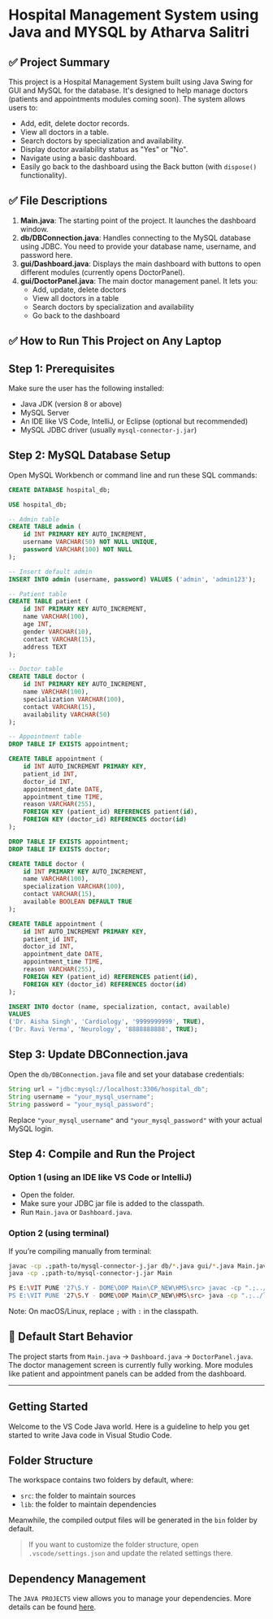 # Hospital Management System using Java and MYSQL by Atharva Salitri

## ✅ Project Summary
This project is a Hospital Management System built using Java Swing for GUI and MySQL for the database. It's designed to help manage doctors (patients and appointments modules coming soon). The system allows users to:
- Add, edit, delete doctor records.
- View all doctors in a table.
- Search doctors by specialization and availability.
- Display doctor availability status as "Yes" or "No".
- Navigate using a basic dashboard.
- Easily go back to the dashboard using the Back button (with `dispose()` functionality).

## ✅ File Descriptions
1. **Main.java**: The starting point of the project. It launches the dashboard window.
2. **db/DBConnection.java**: Handles connecting to the MySQL database using JDBC. You need to provide your database name, username, and password here.
3. **gui/Dashboard.java**: Displays the main dashboard with buttons to open different modules (currently opens DoctorPanel).
4. **gui/DoctorPanel.java**: The main doctor management panel. It lets you:
   - Add, update, delete doctors
   - View all doctors in a table
   - Search doctors by specialization and availability
   - Go back to the dashboard

## ✅ How to Run This Project on Any Laptop
## Step 1: Prerequisites
Make sure the user has the following installed:
- Java JDK (version 8 or above)
- MySQL Server
- An IDE like VS Code, IntelliJ, or Eclipse (optional but recommended)
- MySQL JDBC driver (usually `mysql-connector-j.jar`)

## Step 2: MySQL Database Setup
Open MySQL Workbench or command line and run these SQL commands:
```sql
CREATE DATABASE hospital_db;

USE hospital_db;

-- Admin table
CREATE TABLE admin (
    id INT PRIMARY KEY AUTO_INCREMENT,
    username VARCHAR(50) NOT NULL UNIQUE,
    password VARCHAR(100) NOT NULL
);

-- Insert default admin
INSERT INTO admin (username, password) VALUES ('admin', 'admin123');

-- Patient table
CREATE TABLE patient (
    id INT PRIMARY KEY AUTO_INCREMENT,
    name VARCHAR(100),
    age INT,
    gender VARCHAR(10),
    contact VARCHAR(15),
    address TEXT
);

-- Doctor table
CREATE TABLE doctor (
    id INT PRIMARY KEY AUTO_INCREMENT,
    name VARCHAR(100),
    specialization VARCHAR(100),
    contact VARCHAR(15),
    availability VARCHAR(50)
);

-- Appointment table
DROP TABLE IF EXISTS appointment;

CREATE TABLE appointment (
    id INT AUTO_INCREMENT PRIMARY KEY,
    patient_id INT,
    doctor_id INT,
    appointment_date DATE,
    appointment_time TIME,
    reason VARCHAR(255),
    FOREIGN KEY (patient_id) REFERENCES patient(id),
    FOREIGN KEY (doctor_id) REFERENCES doctor(id)
);

DROP TABLE IF EXISTS appointment;
DROP TABLE IF EXISTS doctor;

CREATE TABLE doctor (
    id INT PRIMARY KEY AUTO_INCREMENT,
    name VARCHAR(100),
    specialization VARCHAR(100),
    contact VARCHAR(15),
    available BOOLEAN DEFAULT TRUE
);

CREATE TABLE appointment (
    id INT AUTO_INCREMENT PRIMARY KEY,
    patient_id INT,
    doctor_id INT,
    appointment_date DATE,
    appointment_time TIME,
    reason VARCHAR(255),
    FOREIGN KEY (patient_id) REFERENCES patient(id),
    FOREIGN KEY (doctor_id) REFERENCES doctor(id)
);

INSERT INTO doctor (name, specialization, contact, available)
VALUES 
('Dr. Aisha Singh', 'Cardiology', '9999999999', TRUE),
('Dr. Ravi Verma', 'Neurology', '8888888888', TRUE);
```

## Step 3: Update DBConnection.java
Open the `db/DBConnection.java` file and set your database credentials:
```java
String url = "jdbc:mysql://localhost:3306/hospital_db";
String username = "your_mysql_username";
String password = "your_mysql_password";
```
Replace `"your_mysql_username"` and `"your_mysql_password"` with your actual MySQL login.

## Step 4: Compile and Run the Project
### Option 1 (using an IDE like VS Code or IntelliJ)
- Open the folder.
- Make sure your JDBC jar file is added to the classpath.
- Run `Main.java` or `Dashboard.java`.

### Option 2 (using terminal)
If you’re compiling manually from terminal:
```bash
javac -cp .;path-to/mysql-connector-j.jar db/*.java gui/*.java Main.java
java -cp .;path-to/mysql-connector-j.jar Main

PS E:\VIT PUNE '27\S.Y - DOME\OOP Main\CP_NEW\HMS\src> javac -cp ".;../lib/mysql-connector-j-9.2.0.jar" db/*.java gui/*.java Main.java
PS E:\VIT PUNE '27\S.Y - DOME\OOP Main\CP_NEW\HMS\src> java -cp ".;../lib/mysql-connector-j-9.2.0.jar" Main
```
Note: On macOS/Linux, replace `;` with `:` in the classpath.

## 🏁 Default Start Behavior
The project starts from `Main.java` → `Dashboard.java` → `DoctorPanel.java`. The doctor management screen is currently fully working. More modules like patient and appointment panels can be added from the dashboard.

---



## Getting Started

Welcome to the VS Code Java world. Here is a guideline to help you get started to write Java code in Visual Studio Code.

## Folder Structure

The workspace contains two folders by default, where:

- `src`: the folder to maintain sources
- `lib`: the folder to maintain dependencies

Meanwhile, the compiled output files will be generated in the `bin` folder by default.

> If you want to customize the folder structure, open `.vscode/settings.json` and update the related settings there.

## Dependency Management

The `JAVA PROJECTS` view allows you to manage your dependencies. More details can be found [here](https://github.com/microsoft/vscode-java-dependency#manage-dependencies).
